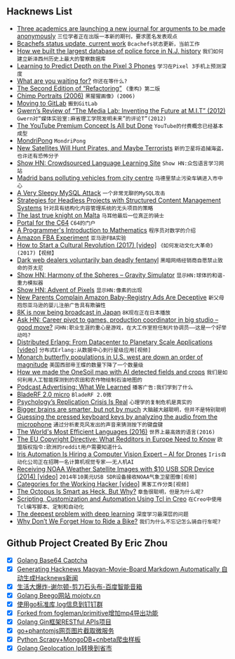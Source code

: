 ## Hacknews List


- [Three academics are launching a new journal for arguments to be made anonymously](https://www.theguardian.com/society/2018/dec/02/journal-of-controversial-ideas-jeff-mcmahan-peter-singer-francesca-minerva-identity-politics)  `三位学者正在出版一本新的期刊，要求匿名发表观点`
- [Bcachefs status update, current work](https://lkml.org/lkml/2018/12/2/46)  `Bcachefs状态更新，当前工作`
- [How we built the largest database of police force in N.J. history](https://www.nj.com/news/index.ssf/2018/11/how_we_built_the_most_comprehensive_statewide_database_of_police_force_in_the_us.html)  `我们如何建立新泽西州历史上最大的警察数据库`
- [Learning to Predict Depth on the Pixel 3 Phones](https://ai.googleblog.com/2018/11/learning-to-predict-depth-on-pixel-3.html)  `学习在Pixel 3手机上预测深度`
- [What are you waiting for?](http://science.sciencemag.org/content/362/6414/610.long)  `你还在等什么?`
- [The Second Edition of “Refactoring”](https://martinfowler.com/articles/refactoring-2nd-ed.html)  `《重构》第二版`
- [Chimp Portraits (2006)](http://franknoelker.com/collection/chimp-portraits)  `黑猩猩画像》(2006)`
- [Moving to GitLab](https://mail.haskell.org/pipermail/ghc-devs/2018-December/016613.html)  `搬到GitLab`
- [Gwern’s Review of “The Media Lab: Inventing the Future at M.I.T” (2012)](https://www.goodreads.com/review/show/373688680)  `Gwern对“媒体实验室:麻省理工学院发明未来”的评论T”(2012)`
- [The YouTube Premium Concept Is All but Done](https://www.hollywoodreporter.com/bastard-machine/critics-notebook-youtube-premium-concept-is-all-but-done-1164556)  `YouTube的付费概念已经基本成型`
- [MondriPong](http://www.kmhcreative.com/labs/demos/MondriPong/index.html)  `MondriPong`
- [New Satellites Will Hunt Pirates, and Maybe Terrorists](https://www.bloomberg.com/news/articles/2018-11-30/spacex-to-loft-satellites-to-hunt-pirates-and-maybe-terrorists)  `新的卫星将追捕海盗，也许还有恐怖分子`
- [Show HN: Crowdsourced Language Learning Site](https://littlelingua.eu)  `Show HN:众包语言学习网站`
- [Madrid bans polluting vehicles from city centre](https://www.theguardian.com/cities/2018/nov/30/its-the-only-way-forward-madrid-bans-polluting-vehicles-from-city-centre)  `马德里禁止污染车辆进入市中心`
- [A Very Sleepy MySQL Attack](https://blog.cotten.io/a-very-sleepy-mysql-attack-bff80975fda7)  `一个非常无聊的MySQL攻击`
- [Strategies for Headless Projects with Structured Content Management Systems](https://www.smashingmagazine.com/2018/11/structured-content-done-right/)  `针对具有结构化内容管理系统的无头项目的策略`
- [The last true knight on Malta](http://www.bbc.com/travel/story/20181129-the-last-true-knight-on-malta)  `马耳他最后一位真正的骑士`
- [Portal for the C64](https://www.jamiefuller.com/portal/)  `C64的门户`
- [A Programmer&#39;s Introduction to Mathematics](https://jeremykun.com/2018/12/01/a-programmers-introduction-to-mathematics/)  `程序员对数学的介绍`
- [Amazon FBA Experiment](https://fbaexperiment.com/start-amazon-fba-experiment/)  `亚马逊FBA实验`
- [How to Start a Cultural Revolution (2017) [video]](https://www.youtube.com/watch?v=YVVick2kf8c)  `《如何发动文化大革命》(2017)【视频】`
- [Dark web dealers voluntarily ban deadly fentanyl](https://www.theguardian.com/society/2018/dec/01/dark-web-dealers-voluntary-ban-deadly-fentanyl)  `黑暗网络经销商自愿禁止致命的芬太尼`
- [Show HN: Harmony of the Spheres – Gravity Simulator](https://thehappykoala.github.io/Harmony-of-the-Spheres/)  `显示HN:球体的和谐-重力模拟器`
- [Show HN: Advent of Pixels](https://advent.klart.io/)  `显示HN:像素的出现`
- [New Parents Complain Amazon Baby-Registry Ads Are Deceptive](https://www.wsj.com/articles/new-parents-complain-amazon-ads-are-deceptive-1543417201)  `新父母抱怨亚马逊的婴儿注册广告具有欺骗性`
- [8K is now being broadcast in Japan](https://www.newsshooter.com/2018/12/01/8k-is-now-being-broadcast-in-japan/)  `8K现在正在日本播放`
- [Ask HN: Career pivot to games, production coordinator in big studio – good move?](item?id=18577768)  `问HN:职业生涯的重心是游戏，在大工作室担任制片协调员——这是一个好举动吗?`
- [Distributed Erlang: From Datacenter to Planetary Scale Applications [video]](https://www.youtube.com/watch?v=01vedKGBQkQ)  `分布式Erlang:从数据中心到行星级应用[视频]`
- [Monarch butterfly populations in U.S. west are down an order of magnitude](https://qz.com/1480192/monarch-populations-in-the-us-west-are-down-86-this-year/)  `美国西部帝王蝶的数量下降了一个数量级`
- [How we made the OneSoil map with AI detected fields and crops](https://blog.onesoil.ai/en/onesoil-map)  `我们是如何利用人工智能探测到的农田和农作物绘制石油地图的`
- [Podcast Advertising: What We Learned](https://ahrefs.com/blog/podcast-advertising/)  `播客广告:我们学到了什么`
- [BladeRF 2.0 micro](https://www.nuand.com/bladerf-2-0-micro/)  `BladeRF 2.0微`
- [Psychology’s Replication Crisis Is Real](https://www.theatlantic.com/science/archive/2018/11/psychologys-replication-crisis-real/576223/)  `心理学的复制危机是真实的`
- [Bigger brains are smarter, but not by much](https://medicalxpress.com/news/2018-11-bigger-brains-smarter.html)  `大脑越大越聪明，但并不是特别聪明`
- [Guessing the pressed keyboard keys by analyzing the audio from the microphone](https://github.com/ggerganov/kbd-audio)  `通过分析麦克风发出的声音来猜测按下的键盘键`
- [The World&#39;s Most Efficient Languages (2016)](http://www.theatlantic.com/international/archive/2016/06/complex-languages/489389/)  `世界上最高效的语言(2016)`
- [The EU Copyright Directive: What Redditors in Europe Need to Know](https://redditblog.com/2018/11/28/the-eu-copyright-directive-what-redditors-in-europe-need-to-know/)  `欧盟版权指令:欧洲的reddit用户需要知道什么`
- [Iris Automation Is Hiring a Computer Vision Expert – AI for Drones](http://www.irisonboard.com/careers/)  `Iris自动化公司正在招聘一名计算机视觉专家——无人机AI`
- [Receiving NOAA Weather Satellite Images with $10 USB SDR Device (2014) [video]](https://www.youtube.com/watch?v=0efTTWMl3v0)  `2014年10美元USB SDR设备接收NOAA气象卫星图像[视频]`
- [Categories for the Working Hacker [video]](https://www.youtube.com/watch?v=gui_SE8rJUM)  `黑客工作分类[视频]`
- [The Octopus Is Smart as Heck, But Why?](https://www.nytimes.com/2018/11/30/science/animal-intelligence-octopus-cephalopods.html)  `章鱼很聪明，但是为什么呢?`
- [Scripting, Customization and Automation Using Tcl in Creo](https://wiki.tcl-lang.org/page/Tcl&#43;for&#43;Creo)  `在Creo中使用Tcl编写脚本、定制和自动化`
- [The deepest problem with deep learning](https://medium.com/@GaryMarcus/the-deepest-problem-with-deep-learning-91c5991f5695)  `深度学习最深层的问题`
- [Why Don’t We Forget How to Ride a Bike?](https://www.scientificamerican.com/article/why-dont-we-forget-how-to-ride-a-bike/)  `我们为什么不忘记怎么骑自行车呢?`

## Github Project Created By Eric Zhou

- [x] [Golang Base64 Captcha](https://github.com/mojocn/base64Captcha)
- [x] [Generating Hacknews Maoyan-Movie-Board Markdown Automatically 自动生成Hacknews新闻](https://github.com/dejavuzhou/md-genie)
- [x] [生活大爆炸-谢尔顿-剪刀石头布-百度智能音箱](https://github.com/mojocn/dueros-bang-game)
- [x] [Golang Beego网站 mojotv.cn](https://github.com/mojocn/www.mojotv.cn)
- [x] [使用go标准库,log信息到钉钉群](https://github.com/mojocn/dooger)
- [x] [Forked from fogleman/primitive增加mp4导出功能](https://github.com/mojocn/primitive)
- [x] [Golang Gin框架RESTful APIs项目](https://github.com/JJJJJJJerk/ezier-golang-web-api-framework)
- [x] [go+phantomjs网页图片截取微服务](https://github.com/mojocn/screen_shot)
- [x] [Python Scrapy+MongoDB+cnbeta爬虫样板](https://github.com/mojocn/scrapy_mongodb_boilerplate_cnbeta)
- [x] [Golang Geolocation Ip转换到省市](https://github.com/mojocn/ip2location)